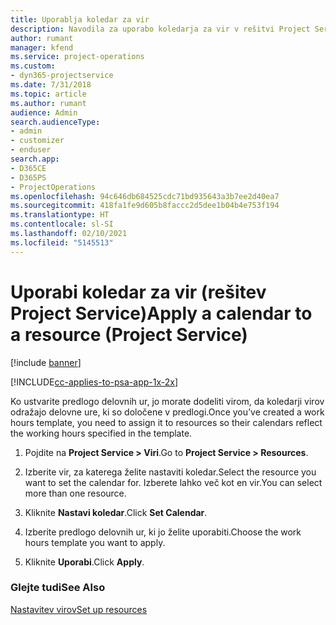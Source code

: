 ```yaml
---
title: Uporablja koledar za vir
description: Navodila za uporabo koledarja za vir v rešitvi Project Service
author: rumant
manager: kfend
ms.service: project-operations
ms.custom:
- dyn365-projectservice
ms.date: 7/31/2018
ms.topic: article
ms.author: rumant
audience: Admin
search.audienceType:
- admin
- customizer
- enduser
search.app:
- D365CE
- D365PS
- ProjectOperations
ms.openlocfilehash: 94c646db684525cdc71bd935643a3b7ee2d40ea7
ms.sourcegitcommit: 418fa1fe9d605b8faccc2d5dee1b04b4e753f194
ms.translationtype: HT
ms.contentlocale: sl-SI
ms.lasthandoff: 02/10/2021
ms.locfileid: "5145513"
---
```

# <a name="apply-a-calendar-to-a-resource-project-service"></a><span data-ttu-id="04611-103">Uporabi koledar za vir (rešitev Project Service)</span><span class="sxs-lookup"><span data-stu-id="04611-103">Apply a calendar to a resource (Project Service)</span></span>

[!include [banner](../includes/psa-now-project-operations.md)]

[!INCLUDE[cc-applies-to-psa-app-1x-2x](../includes/cc-applies-to-psa-app-1x-2x.md)]

<span data-ttu-id="04611-104">Ko ustvarite predlogo delovnih ur, jo morate dodeliti virom, da koledarji virov odražajo delovne ure, ki so določene v predlogi.</span><span class="sxs-lookup"><span data-stu-id="04611-104">Once you’ve created a work hours template, you need to assign it to resources so their calendars reflect the working hours specified in the template.</span></span>  
  
1.  <span data-ttu-id="04611-105">Pojdite na **Project Service > Viri**.</span><span class="sxs-lookup"><span data-stu-id="04611-105">Go to **Project Service > Resources**.</span></span>  
  
2.  <span data-ttu-id="04611-106">Izberite vir, za katerega želite nastaviti koledar.</span><span class="sxs-lookup"><span data-stu-id="04611-106">Select the resource you want to set the calendar for.</span></span> <span data-ttu-id="04611-107">Izberete lahko več kot en vir.</span><span class="sxs-lookup"><span data-stu-id="04611-107">You can select more than one resource.</span></span>  
  
3.  <span data-ttu-id="04611-108">Kliknite **Nastavi koledar**.</span><span class="sxs-lookup"><span data-stu-id="04611-108">Click **Set Calendar**.</span></span>  
  
4.  <span data-ttu-id="04611-109">Izberite predlogo delovnih ur, ki jo želite uporabiti.</span><span class="sxs-lookup"><span data-stu-id="04611-109">Choose the work hours template you want to apply.</span></span>  
  
5.  <span data-ttu-id="04611-110">Kliknite **Uporabi**.</span><span class="sxs-lookup"><span data-stu-id="04611-110">Click **Apply**.</span></span>  
  
### <a name="see-also"></a><span data-ttu-id="04611-111">Glejte tudi</span><span class="sxs-lookup"><span data-stu-id="04611-111">See Also</span></span>  
 [<span data-ttu-id="04611-112">Nastavitev virov</span><span class="sxs-lookup"><span data-stu-id="04611-112">Set up resources</span></span>](../psa/set-up-resources.md)
